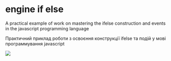 # engine if else
A practical example of work on mastering the ifelse construction and events in the javascript programming language

Практичний приклад роботи з освоєння конструкції ifelse та подій у мові программування javascript

![](https://i.ibb.co/yqjxv4R/engine.png)
